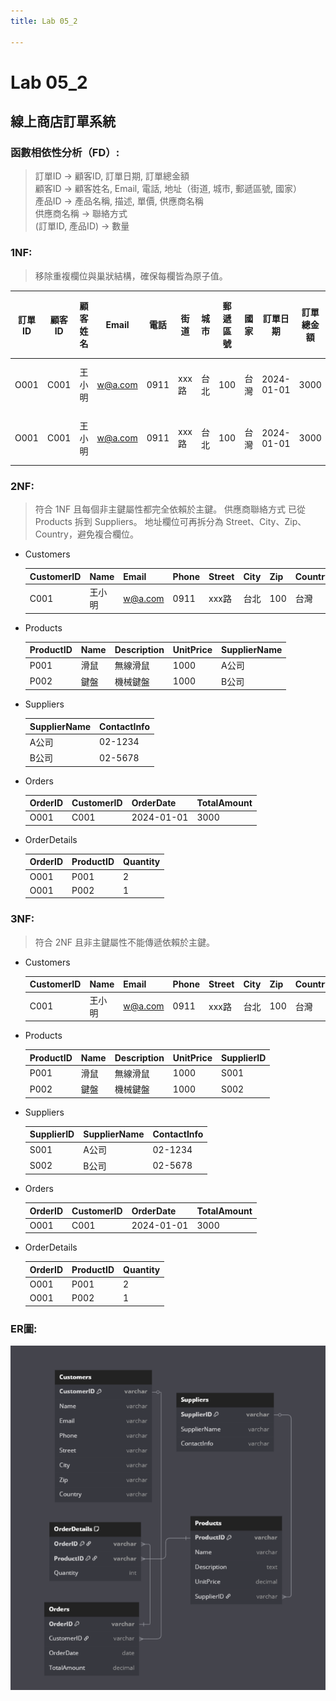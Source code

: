 ```yaml
---
title: Lab 05_2

---
```


# Lab 05_2
## 線上商店訂單系統

### 函數相依性分析（FD）:

>訂單ID → 顧客ID, 訂單日期, 訂單總金額  
顧客ID → 顧客姓名, Email, 電話, 地址（街道, 城市, 郵遞區號, 國家）  
產品ID → 產品名稱, 描述, 單價, 供應商名稱  
供應商名稱 → 聯絡方式  
(訂單ID, 產品ID) → 數量  

### 1NF:
> 移除重複欄位與巢狀結構，確保每欄皆為原子值。

| 訂單ID | 顧客ID | 顧客姓名 | Email                     | 電話   | 街道   | 城市 | 郵遞區號 | 國家 | 訂單日期       | 訂單總金額 | 產品ID | 產品名稱 | 敘述   | 單價   | 數量 | 供應商名稱 | 聯絡方式    |
| ---- | ---- | ---- | ------------------------- | ---- | ---- | -- | ---- | -- | ---------- | ----- | ---- | ---- | ---- | ---- | -- | ----- | ------- |
| O001 | C001 | 王小明  | [w@a.com](mailto:w@a.com) | 0911 | xxx路 | 台北 | 100  | 台灣 | 2024-01-01 | 3000  | P001 | 滑鼠   | 無線滑鼠 | 1000 | 2  | A公司   | 02-1234 |
| O001 | C001 | 王小明  | [w@a.com](mailto:w@a.com) | 0911 | xxx路 | 台北 | 100  | 台灣 | 2024-01-01 | 3000  | P002 | 鍵盤   | 機械鍵盤 | 1000 | 1  | B公司   | 02-5678 |
### 2NF:
> 符合 1NF 且每個非主鍵屬性都完全依賴於主鍵。
供應商聯絡方式 已從 Products 拆到 Suppliers。
地址欄位可再拆分為 Street、City、Zip、Country，避免複合欄位。

* Customers

    | CustomerID | Name | Email                     | Phone | Street | City | Zip | Country |
    | ---------- | ---- | ------------------------- | ----- | ------ | ---- | --- | ------- |
    | C001       | 王小明  | [w@a.com](mailto:w@a.com) | 0911  | xxx路   | 台北   | 100 | 台灣      |

* Products

    | ProductID | Name | Description | UnitPrice | SupplierName |
    | --------- | ---- | ----------- | --------- | ------------ |
    | P001      | 滑鼠   | 無線滑鼠        | 1000      | A公司          |
    | P002      | 鍵盤   | 機械鍵盤        | 1000      | B公司          |

* Suppliers 

    | SupplierName | ContactInfo |
    | ------------ | ----------- |
    | A公司          | 02-1234     |
    | B公司          | 02-5678     |

* Orders

    | OrderID | CustomerID | OrderDate  | TotalAmount |
    | ------- | ---------- | ---------- | ----------- |
    | O001    | C001       | 2024-01-01 | 3000        |
    
* OrderDetails

    | OrderID | ProductID | Quantity |
    | ------- | --------- | -------- |
    | O001    | P001      | 2        |
    | O001    | P002      | 1        |

### 3NF:
> 符合 2NF 且非主鍵屬性不能傳遞依賴於主鍵。

* Customers

    | CustomerID | Name | Email                     | Phone | Street | City | Zip | Country |
    | ---------- | ---- | ------------------------- | ----- | ------ | ---- | --- | ------- |
    | C001       | 王小明  | [w@a.com](mailto:w@a.com) | 0911  | xxx路   | 台北   | 100 | 台灣      |

* Products

    | ProductID | Name | Description | UnitPrice | SupplierID |
    | --------- | ---- | ----------- | --------- | ---------- |
    | P001      | 滑鼠   | 無線滑鼠        | 1000      | S001       |
    | P002      | 鍵盤   | 機械鍵盤        | 1000      | S002       |


* Suppliers


    | SupplierID | SupplierName | ContactInfo |
    | ---------- | ------------ | ----------- |
    | S001       | A公司          | 02-1234     |
    | S002       | B公司          | 02-5678     |
* Orders

    | OrderID | CustomerID | OrderDate  | TotalAmount |
    | ------- | ---------- | ---------- | ----------- |
    | O001    | C001       | 2024-01-01 | 3000        |

* OrderDetails

    | OrderID | ProductID | Quantity |
    | ------- | --------- | -------- |
    | O001    | P001      | 2        |
    | O001    | P002      | 1        |

### ER圖:
![image](https://github.com/CHENGXee/lab_5/blob/main/Lab-05_2/image_2.png)
